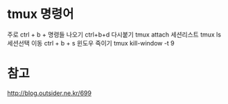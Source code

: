
# tmux 명령어 
주로 ctrl + b  + 명령들
나오기 ctrl+b+d
다시붙기 tmux attach
세션리스트 tmux ls
세션선택 이동 ctrl + b + s
윈도우 죽이기 tmux kill-window -t 9

# 참고 
http://blog.outsider.ne.kr/699

